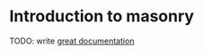 # Introduction to masonry

TODO: write [great documentation](http://jacobian.org/writing/great-documentation/what-to-write/)
